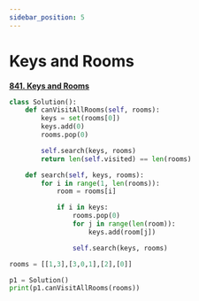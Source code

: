 ```yaml
---
sidebar_position: 5
---
```


# Keys and Rooms

**[841. Keys and Rooms](https://leetcode.com/problems/keys-and-rooms/)**

```python title="Output: False"
class Solution():
    def canVisitAllRooms(self, rooms):
        keys = set(rooms[0])
        keys.add(0)
        rooms.pop(0)

        self.search(keys, rooms)
        return len(self.visited) == len(rooms)

    def search(self, keys, rooms):
        for i in range(1, len(rooms)):
            room = rooms[i]

            if i in keys:
                rooms.pop(0)
                for j in range(len(room)):
                    keys.add(room[j])

                self.search(keys, rooms)

rooms = [[1,3],[3,0,1],[2],[0]]

p1 = Solution()
print(p1.canVisitAllRooms(rooms))
```
